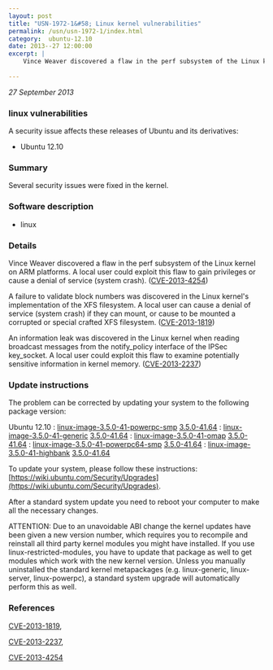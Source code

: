 ```yaml
---
layout: post
title: "USN-1972-1&#58; Linux kernel vulnerabilities"
permalink: /usn/usn-1972-1/index.html
category:  ubuntu-12.10
date: 2013--27 12:00:00
excerpt: |
    Vince Weaver discovered a flaw in the perf subsystem of the Linux kernel on ARM platforms. A local user could exploit this flaw to gain privileges or cause a denial of service (system crash). ([CVE-2013-4254](http://people.ubuntu.com/~ubuntu-security/cve/CVE-2013-4254))
    
--- 
```

 
 

*27 September 2013*

### linux vulnerabilities

A security issue affects these releases of Ubuntu and its derivatives:

* Ubuntu 12.10

### Summary

Several security issues were fixed in the kernel. 

### Software description

* linux 

### Details

Vince Weaver discovered a flaw in the perf subsystem of the Linux kernel on ARM platforms. A local user could exploit this flaw to gain privileges or cause a denial of service (system crash). ([CVE-2013-4254](http://people.ubuntu.com/~ubuntu-security/cve/CVE-2013-4254))

A failure to validate block numbers was discovered in the Linux kernel&#39;s implementation of the XFS filesystem. A local user can cause a denial of service (system crash) if they can mount, or cause to be mounted a corrupted or special crafted XFS filesystem. ([CVE-2013-1819](http://people.ubuntu.com/~ubuntu-security/cve/CVE-2013-1819))

An information leak was discovered in the Linux kernel when reading broadcast messages from the notify_policy interface of the IPSec key_socket. A local user could exploit this flaw to examine potentially sensitive information in kernel memory. ([CVE-2013-2237](http://people.ubuntu.com/~ubuntu-security/cve/CVE-2013-2237)) 

### Update instructions

The problem can be corrected by updating your system to the following package version:

Ubuntu 12.10
 : [linux-image-3.5.0-41-powerpc-smp](https://launchpad.net/ubuntu/+source/linux) <span> [3.5.0-41.64](https://launchpad.net/ubuntu/+source/linux/3.5.0-41.64) </span> 
 : [linux-image-3.5.0-41-generic](https://launchpad.net/ubuntu/+source/linux) <span> [3.5.0-41.64](https://launchpad.net/ubuntu/+source/linux/3.5.0-41.64) </span> 
 : [linux-image-3.5.0-41-omap](https://launchpad.net/ubuntu/+source/linux) <span> [3.5.0-41.64](https://launchpad.net/ubuntu/+source/linux/3.5.0-41.64) </span> 
 : [linux-image-3.5.0-41-powerpc64-smp](https://launchpad.net/ubuntu/+source/linux) <span> [3.5.0-41.64](https://launchpad.net/ubuntu/+source/linux/3.5.0-41.64) </span> 
 : [linux-image-3.5.0-41-highbank](https://launchpad.net/ubuntu/+source/linux) <span> [3.5.0-41.64](https://launchpad.net/ubuntu/+source/linux/3.5.0-41.64) </span> 

To update your system, please follow these instructions: [https://wiki.ubuntu.com/Security/Upgrades](https://wiki.ubuntu.com/Security/Upgrades).

After a standard system update you need to reboot your computer to make all the necessary changes.

ATTENTION: Due to an unavoidable ABI change the kernel updates have been given a new version number, which requires you to recompile and reinstall all third party kernel modules you might have installed. If you use linux-restricted-modules, you have to update that package as well to get modules which work with the new kernel version. Unless you manually uninstalled the standard kernel metapackages (e.g. linux-generic, linux-server, linux-powerpc), a standard system upgrade will automatically perform this as well. 

### References

 
 [CVE-2013-1819](http://people.ubuntu.com/~ubuntu-security/cve/CVE-2013-1819), 

 [CVE-2013-2237](http://people.ubuntu.com/~ubuntu-security/cve/CVE-2013-2237), 

 [CVE-2013-4254](http://people.ubuntu.com/~ubuntu-security/cve/CVE-2013-4254)
 

